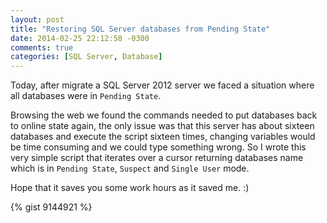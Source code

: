 ```yaml
---
layout: post
title: "Restoring SQL Server databases from Pending State"
date: 2014-02-25 22:12:58 -0300
comments: true
categories: [SQL Server, Database]
---
```


Today, after migrate a SQL Server 2012 server we faced a situation where all databases were in `Pending State`.


Browsing the web we found the commands needed to put databases back to online state again, the only issue was that this server has about sixteen databases and execute the script sixteen times, changing variables would be time consuming and we could type something wrong. So I wrote this very simple script that iterates over a cursor returning  databases name which is in ```Pending State```, ```Suspect``` and ```Single User``` mode.

Hope that it saves you some work hours as it saved me. :)


{% gist 9144921 %}
